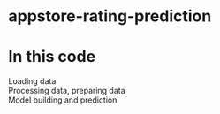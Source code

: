 # appstore-rating-prediction
# In this code
Loading data\
Processing data, preparing data\
Model building and prediction
